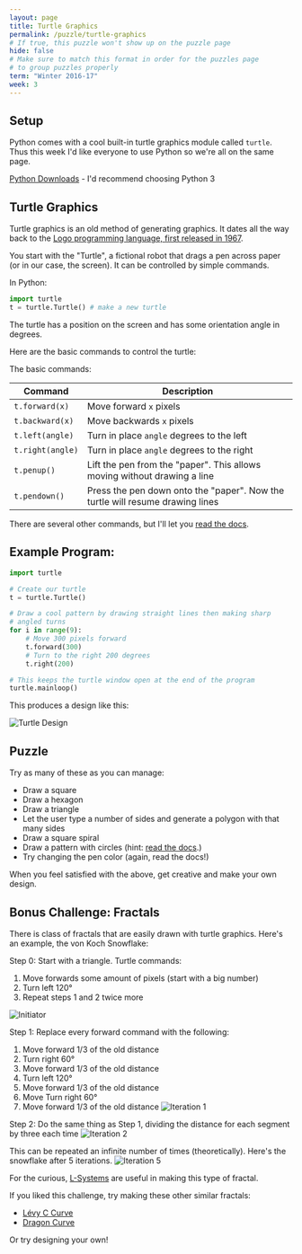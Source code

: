 ```yaml
---
layout: page
title: Turtle Graphics
permalink: /puzzle/turtle-graphics
# If true, this puzzle won't show up on the puzzle page
hide: false
# Make sure to match this format in order for the puzzles page
# to group puzzles properly
term: "Winter 2016-17"
week: 3
---
```


## Setup

Python comes with a cool built-in turtle graphics module called `turtle`.
Thus this week I'd like everyone to use Python so we're all on the same page.

[Python Downloads](https://www.python.org/downloads/) - I'd recommend choosing
Python 3

## Turtle Graphics

Turtle graphics is an old method of generating graphics. It dates all the way
back to the [Logo programming language, first released in 1967](http://el.media.mit.edu/logo-foundation/what_is_logo/history.html).

You start with the "Turtle", a fictional robot that drags a pen across paper
(or in our case, the screen). It can be controlled by simple commands.

In Python:

```python
import turtle
t = turtle.Turtle() # make a new turtle
```

The turtle has a position on the screen and has some orientation angle
in degrees.

Here are the basic commands to control the turtle:

The basic commands:

| Command          | Description |
|------------------|-------------|
| `t.forward(x)`   | Move forward `x` pixels |
| `t.backward(x)`  | Move backwards `x` pixels |
| `t.left(angle)`  | Turn in place `angle` degrees to the left |
| `t.right(angle)` | Turn in place `angle` degrees to the right |
| `t.penup()`      | Lift the pen from the "paper". This allows moving without drawing a line |
| `t.pendown()`    | Press the pen down onto the "paper". Now the turtle will resume drawing lines |

There are several other commands, but I'll let you
[read the docs](https://docs.python.org/2/library/turtle.html).

## Example Program:

```python
import turtle

# Create our turtle
t = turtle.Turtle()

# Draw a cool pattern by drawing straight lines then making sharp
# angled turns
for i in range(9):
    # Move 300 pixels forward
    t.forward(300)
    # Turn to the right 200 degrees
    t.right(200)

# This keeps the turtle window open at the end of the program
turtle.mainloop()
```

This produces a design like this:

![Turtle Design]({{site_url}}/images/turtle_example.png)

## Puzzle

Try as many of these as you can manage:

* Draw a square
* Draw a hexagon
* Draw a triangle
* Let the user type a number of sides and generate a polygon with that many
    sides
* Draw a square spiral
* Draw a pattern with circles (hint: [read the docs](https://docs.python.org/2/library/turtle.html).)
* Try changing the pen color (again, read the docs!)

When you feel satisfied with the above, get creative and make your own design.

## Bonus Challenge: Fractals

There is class of fractals that are easily drawn with turtle graphics. Here's
an example, the von Koch Snowflake:

Step 0: Start with a triangle. Turtle commands:
1. Move forwards some amount of pixels (start with a big number)
2. Turn left 120°
3. Repeat steps 1 and 2 twice more

![Initiator]({{site_url}}/images/koch0.png)

Step 1: Replace every forward command with the following:
1. Move forward 1/3 of the old distance
2. Turn right 60°
3. Move forward 1/3 of the old distance
4. Turn left 120°
5. Move forward 1/3 of the old distance
6. Move Turn right 60°
7. Move forward 1/3 of the old distance
![Iteration 1]({{site_url}}/images/koch1.png)

Step 2: Do the same thing as Step 1, dividing the distance for each
segment by three each time
![Iteration 2]({{site_url}}/images/koch2.png)

This can be repeated an infinite number of times (theoretically). Here's the
snowflake after 5 iterations.
![Iteration 5]({{site_url}}/images/koch5.png)

For the curious, [L-Systems](https://en.wikipedia.org/wiki/L-system) are useful
in making this type of fractal.

If you liked this challenge, try making these other similar fractals:
* [Lévy C Curve](https://en.wikipedia.org/wiki/L%C3%A9vy_C_curve)
* [Dragon Curve](https://en.wikipedia.org/wiki/Dragon_curve)

Or try designing your own!
